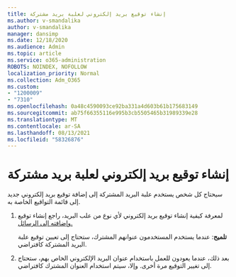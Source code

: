 ```yaml
---
title: إنشاء توقيع بريد إلكتروني لعلبة بريد مشتركة
ms.author: v-smandalika
author: v-smandalika
manager: dansimp
ms.date: 12/18/2020
ms.audience: Admin
ms.topic: article
ms.service: o365-administration
ROBOTS: NOINDEX, NOFOLLOW
localization_priority: Normal
ms.collection: Adm_O365
ms.custom:
- "1200009"
- "7310"
ms.openlocfilehash: 0a48c4590093ce92ba331a4d603b61b175683149
ms.sourcegitcommit: ab75f66355116e995b3cb5505465b31989339e28
ms.translationtype: MT
ms.contentlocale: ar-SA
ms.lasthandoff: 08/13/2021
ms.locfileid: "58326876"
---
```

# <a name="create-an-email-signature-for-a-shared-mailbox"></a>إنشاء توقيع بريد إلكتروني لعلبة بريد مشتركة

سيحتاج كل شخص يستخدم علبة البريد المشتركة إلى إضافة توقيع بريد إلكتروني جديد إلى قائمة التواقيع الخاصة به.

1. لمعرفة كيفية إنشاء توقيع بريد إلكتروني لأي نوع من علب البريد، راجع إنشاء توقيع [وإضافته إلى الرسائل.](https://support.office.com/article/8ee5d4f4-68fd-464a-a1c1-0e1c80bb27f2)

    **تلميح**: عندما يستخدم المستخدمون عنوانهم المشترك، ستحتاج إلى تعيين توقيع علبة البريد المشتركة كافتراضي.
1. بعد ذلك، عندما يعودون للعمل باستخدام عنوان البريد الإلكتروني الخاص بهم، ستحتاج إلى تغيير التوقيع مرة أخرى. وإلا، سيتم استخدام العنوان المشترك كافتراضي.